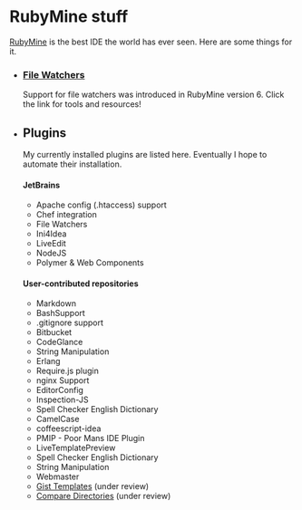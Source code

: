 # RubyMine stuff
[RubyMine](http://www.jetbrains.com/ruby/) is the best IDE the world has ever seen. Here are some things for it.

- ### [File Watchers](/file-watchers)

  Support for file watchers was introduced in RubyMine version 6. Click the link for tools and resources!
  
- ## Plugins

  My currently installed plugins are listed here. Eventually I hope to automate their installation.
    
  #### JetBrains
  - Apache config (.htaccess) support
  - Chef integration
  - File Watchers
  - Ini4Idea
  - LiveEdit
  - NodeJS
  - Polymer & Web Components

  #### User-contributed repositories
  - Markdown
  - BashSupport
  - .gitignore support
  - Bitbucket
  - CodeGlance
  - String Manipulation
  - Erlang
  - Require.js plugin
  - nginx Support
  - EditorConfig
  - Inspection-JS
  - Spell Checker English Dictionary
  - CamelCase
  - coffeescript-idea
  - PMIP - Poor Mans IDE Plugin
  - LiveTemplatePreview
  - Spell Checker English Dictionary
  - String Manipulation
  - Webmaster
  - [Gist Templates](http://geowarin.github.io/gist-templates-plugin) (under review)
  - [Compare Directories](http://plugins.intellij.net/plugin/?idea&id=113) (under review)

